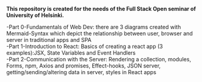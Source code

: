 **This repository is created for the needs of the Full Stack Open seminar of University of Helsinki.**

-Part 0-Fundamentals of Web Dev: there are 3 diagrams created with Mermaid-Syntax which depict the relationship between user, browser and server in traditional apps and SPA <br/>
-Part 1-Introduction to React: Basics of creating a react app (3 examples):JSX, State Variables and Event Handlers <br/>
-Part 2-Communication with the Server: Rendering a collection, modules, Forms, npm, Axios and promises, Effect-hooks, JSON server, getting/sending/altering data in server, styles in React apps <br/>
